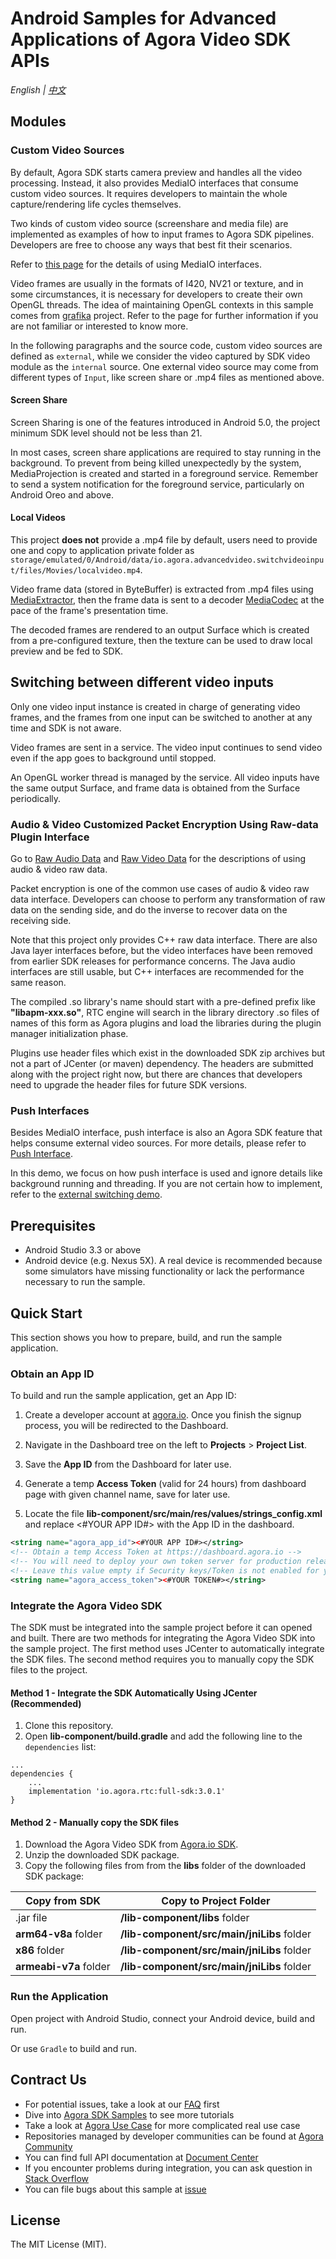 # Android Samples for Advanced Applications of Agora Video SDK APIs

*English | [中文](README.zh.md)*

## Modules

### Custom Video Sources

By default, Agora SDK starts camera preview and handles all the video processing. Instead, it also provides MediaIO interfaces that consume custom video sources. It requires developers to maintain the whole capture/rendering life cycles themselves.

Two kinds of custom video source (screenshare and media file) are implemented as examples of how to input frames to Agora SDK pipelines. Developers are free to choose any ways that best fit their scenarios.

Refer to [this page](https://docs.agora.io/en/Video/custom_video_android?platform=Android) for the details of using MediaIO interfaces.

Video frames are usually in the formats of I420, NV21 or texture, and in some circumstances, it is necessary for developers to create their own OpenGL threads. The idea of maintaining OpenGL contexts in this sample comes from [grafika](https://github.com/google/grafika) project. Refer to the page for further information if you are not familiar or interested to know more.

In the following paragraphs and the source code, custom video sources are defined as `external`,  while we consider the video captured by SDK video module as the `internal` source. One external video source may come from different types of `Input`,  like screen share or .mp4 files as mentioned above.

#### Screen Share

Screen Sharing is one of the features introduced in Android 5.0, the project minimum SDK level should not be less than 21.

In most cases, screen share applications are required to stay running in the background. To prevent from being killed unexpectedly by the system, MediaProjection is created and started in a foreground service. Remember to send a system notification for the foreground service, particularly on Android Oreo and above.

#### Local Videos

This project **does not** provide a .mp4 file by default, users need to provide one and copy to application private folder as `storage/emulated/0/Android/data/io.agora.advancedvideo.switchvideoinput/files/Movies/localvideo.mp4`. 

Video frame data (stored in ByteBuffer) is extracted from .mp4 files using [MediaExtractor](https://developer.android.com/reference/android/media/MediaExtractor), then the frame data is sent to a decoder [MediaCodec](https://developer.android.com/reference/android/media/MediaCodec) at the pace of the frame's presentation time.

The decoded frames are rendered to an output Surface which is created from a pre-configured texture, then the texture can be used to draw local preview and be fed to SDK.


#### <h2 id="switching"> Switching between different video inputs </h2>

Only one video input instance is created in charge of generating video frames, and the frames from one input can be switched to another at any time and SDK is not aware.

Video frames are sent in a service. The video input continues to send video even if the app goes to background until stopped. 

An OpenGL worker thread is managed by the service. All video inputs have the same output Surface, and frame data is obtained from the Surface periodically.

### Audio & Video Customized Packet Encryption Using Raw-data Plugin Interface

Go to [Raw Audio Data](https://docs.agora.io/en/Video/raw_data_audio_android?platform=Android) and [Raw Video Data](https://docs.agora.io/en/Video/raw_data_video_android?platform=Android) for the descriptions of using audio & video raw data. 

Packet encryption is one of the common use cases of audio & video raw data interface. Developers can choose to perform any transformation of raw data on the sending side, and do the inverse to recover data on the receiving side.

Note that this project only provides C++ raw data interface. There are also Java layer interfaces before, but the video interfaces have been removed from earlier SDK releases for performance concerns. The Java audio interfaces are still usable, but C++ interfaces are recommended for the same reason.

The compiled .so library's name should start with a pre-defined prefix like **"libapm-xxx.so"**, RTC engine will search in the library directory .so files of names of this form as Agora plugins and load the libraries during the plugin manager initialization phase.

Plugins use header files which exist in the downloaded SDK zip archives but not a part of JCenter (or maven) dependency. The headers are submitted along with the project right now, but there are chances that developers need to upgrade the header files for future SDK versions.


### Push Interfaces

Besides MediaIO interface, push interface is also an Agora SDK feature that helps consume external video sources. For more details, please refer to [Push Interface](https://docs.agora.io/en/Interactive%20Broadcast/custom_video_android?platform=Android#customize-video-source).

In this demo, we focus on how push interface is used and ignore details like background running and threading. If you are not certain how to implement, refer to the [external switching demo](#switching).

## Prerequisites

- Android Studio 3.3 or above
- Android device (e.g. Nexus 5X). A real device is recommended because some simulators have missing functionality or lack the performance necessary to run the sample.

## Quick Start

This section shows you how to prepare, build, and run the sample application.

### Obtain an App ID

To build and run the sample application, get an App ID:
1. Create a developer account at [agora.io](https://dashboard.agora.io/signin/). Once you finish the signup process, you will be redirected to the Dashboard.
2. Navigate in the Dashboard tree on the left to **Projects** > **Project List**.
3. Save the **App ID** from the Dashboard for later use.
4. Generate a temp **Access Token** (valid for 24 hours) from dashboard page with given channel name, save for later use.

5. Locate the file **lib-component/src/main/res/values/strings_config.xml** and replace <#YOUR APP ID#> with the App ID in the dashboard.

  ```xml
  <string name="agora_app_id"><#YOUR APP ID#></string>
  <!-- Obtain a temp Access Token at https://dashboard.agora.io -->
  <!-- You will need to deploy your own token server for production release -->
  <!-- Leave this value empty if Security keys/Token is not enabled for your project -->
  <string name="agora_access_token"><#YOUR TOKEN#></string>
  ```

### Integrate the Agora Video SDK

The SDK must be integrated into the sample project before it can opened and built. There are two methods for integrating the Agora Video SDK into the sample project. The first method uses JCenter to automatically integrate the SDK files. The second method requires you to manually copy the SDK files to the project.

#### Method 1 - Integrate the SDK Automatically Using JCenter (Recommended)

1. Clone this repository.
2. Open **lib-component/build.gradle** and add the following line to the `dependencies` list:

  ```
  ...
  dependencies {
      ...
      implementation 'io.agora.rtc:full-sdk:3.0.1'
  }
  ```

#### Method 2 - Manually copy the SDK files

1. Download the Agora Video SDK from [Agora.io SDK](https://www.agora.io/en/download/).
2. Unzip the downloaded SDK package.
3. Copy the following files from from the **libs** folder of the downloaded SDK package:

Copy from SDK|Copy to Project Folder
---|---
.jar file|**/lib-component/libs** folder
**arm64-v8a** folder|**/lib-component/src/main/jniLibs** folder
**x86** folder|**/lib-component/src/main/jniLibs** folder
**armeabi-v7a** folder|**/lib-component/src/main/jniLibs** folder

    

### Run the Application

Open project with Android Studio, connect your Android device, build and run.
      
Or use `Gradle` to build and run.


## Contract Us

- For potential issues, take a look at our [FAQ](https://docs.agora.io/cn/faq) first
- Dive into [Agora SDK Samples](https://github.com/AgoraIO) to see more tutorials
- Take a look at [Agora Use Case](https://github.com/AgoraIO-usecase) for more complicated real use case
- Repositories managed by developer communities can be found at [Agora Community](https://github.com/AgoraIO-Community)
- You can find full API documentation at [Document Center](https://docs.agora.io/en/)
- If you encounter problems during integration, you can ask question in [Stack Overflow](https://stackoverflow.com/questions/tagged/agora.io)
- You can file bugs about this sample at [issue](https://github.com/AgoraIO/Advanced-Video/issues)


## License
The MIT License (MIT).
